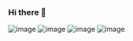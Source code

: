 ### Hi there 👋<div style="display:flex; flex-direction:row">
![image](https://user-images.githubusercontent.com/73743934/224478603-f1538cd8-39fd-43ed-bd0c-842f21dcf4d5.png)
![image](https://user-images.githubusercontent.com/73743934/224478618-7d098650-a9ac-42f2-a68e-a2f3755e3cc7.png)
![image](https://user-images.githubusercontent.com/73743934/224478659-6cc4065c-c40f-4bd9-9ae7-21cd56c410a0.png)
![image](https://user-images.githubusercontent.com/73743934/224478675-b61e942f-8404-41d2-a4fa-7ad5cf05623d.png)
</div>
<!--
**krmll4444/krmll4444** is a ✨ _special_ ✨ repository because its `README.md` (this file) appears on your GitHub profile.

Here are some ideas to get you started:

- 🔭 I’m currently working on ...
- 🌱 I’m currently learning ...
- 👯 I’m looking to collaborate on ...
- 🤔 I’m looking for help with ...
- 💬 Ask me about ...
- 📫 How to reach me: ...
- 😄 Pronouns: ...
- ⚡ Fun fact: ...
-->
